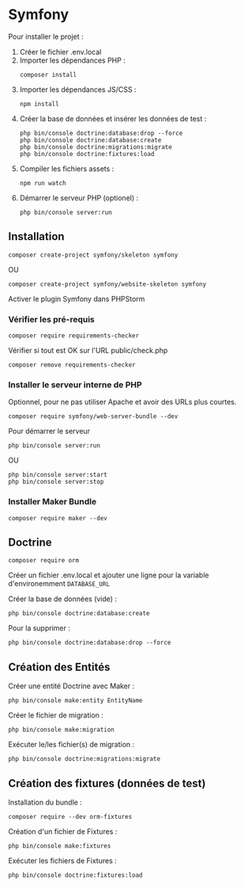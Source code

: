 # Symfony

Pour installer le projet :

1. Créer le fichier .env.local
2. Importer les dépendances PHP :
    ```shell
    composer install
    ```
3. Importer les dépendances JS/CSS :
    ```shell
    npm install
    ```
4. Créer la base de données et insérer les données de test :
    ```shell
    php bin/console doctrine:database:drop --force
    php bin/console doctrine:database:create
    php bin/console doctrine:migrations:migrate
    php bin/console doctrine:fixtures:load
    ```
5. Compiler les fichiers assets :
    ```shell
    npm run watch
    ```
6. Démarrer le serveur PHP (optionel) :
    ```shell
    php bin/console server:run
    ```

## Installation

```shell
composer create-project symfony/skeleton symfony
```

OU

```shell
composer create-project symfony/website-skeleton symfony
```

Activer le plugin Symfony dans PHPStorm

### Vérifier les pré-requis

```shell
composer require requirements-checker
```

Vérifier si tout est OK sur l'URL public/check.php

```shell
composer remove requirements-checker
```

### Installer le serveur interne de PHP

Optionnel, pour ne pas utiliser Apache et avoir des URLs plus courtes.

```shell
composer require symfony/web-server-bundle --dev
```

Pour démarrer le serveur

```shell
php bin/console server:run
```

OU

```shell
php bin/console server:start
php bin/console server:stop
```

### Installer Maker Bundle

```shell
composer require maker --dev
```

## Doctrine

```shell
composer require orm
```

Créer un fichier .env.local et ajouter une ligne pour la variable d'environemment `DATABASE_URL`

Créer la base de données (vide) :

```shell
php bin/console doctrine:database:create
```

Pour la supprimer :

```shell
php bin/console doctrine:database:drop --force
```

## Création des Entités

Créer une entité Doctrine avec Maker :

```shell
php bin/console make:entity EntityName
```

Créer le fichier de migration :

```shell
php bin/console make:migration
```

Exécuter le/les fichier(s) de migration :

```shell
php bin/console doctrine:migrations:migrate
```

## Création des fixtures (données de test)

Installation du bundle :

```shell
composer require --dev orm-fixtures
```

Création d'un fichier de Fixtures :

```shell
php bin/console make:fixtures
```

Exécuter les fichiers de Fixtures :

```shell
php bin/console doctrine:fixtures:load
```